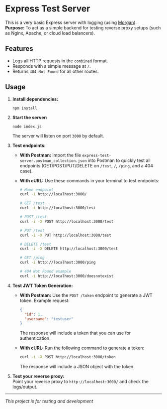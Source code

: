 # Express Test Server

This is a very basic Express server with logging (using [Morgan](https://github.com/expressjs/morgan)).  
**Purpose:** To act as a simple backend for testing reverse proxy setups (such as Nginx, Apache, or cloud load balancers).

## Features

- Logs all HTTP requests in the `combined` format.
- Responds with a simple message at `/`.
- Returns `404 Not Found` for all other routes.

## Usage

1. **Install dependencies:**
   ```
   npm install
   ```

2. **Start the server:**
   ```
   node index.js
   ```
   The server will listen on port `3000` by default.

3. **Test endpoints:**

   - **With Postman:**
     Import the file `express-test-server.postman_collection.json` into Postman to quickly test all endpoints (GET/POST/PUT/DELETE on `/test`, `/`, `/ping`, and a 404 case).


   - **With cURL:**
     Use these commands in your terminal to test endpoints:
     ```sh
     # Home endpoint
     curl -i http://localhost:3000/

     # GET /test
     curl -i http://localhost:3000/test

     # POST /test
     curl -i -X POST http://localhost:3000/test

     # PUT /test
     curl -i -X PUT http://localhost:3000/test

     # DELETE /test
     curl -i -X DELETE http://localhost:3000/test

     # GET /ping
     curl -i http://localhost:3000/ping

     # 404 Not Found example
     curl -i http://localhost:3000/doesnotexist
     ```

4. **Test JWT Token Generation:**

   - **With Postman:**
     Use the `POST /token` endpoint to generate a JWT token. Example request:
     ```json
     {
       "id": 1,
       "username": "testuser"
     }
     ```
     The response will include a token that you can use for authentication.

   - **With cURL:**
     Run the following command to generate a token:
     ```sh
     curl -i -X POST http://localhost:3000/token
     ```
     The response will include a JSON object with the token.

5. **Test your reverse proxy:**  
   Point your reverse proxy to `http://localhost:3000/` and check the logs/output.

---

*This project is for testing and development*